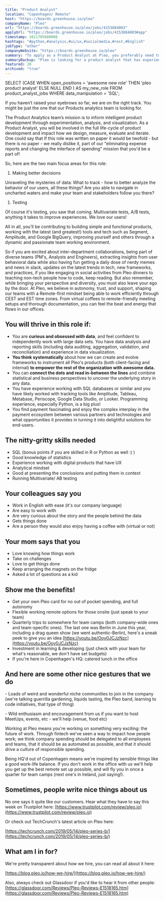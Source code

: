 ```yaml
---
title: "Product Analyst"
location: "Copenhagen/ Remote"
host: "https://boards.greenhouse.io/pleo"
companyName: "Pleo"
url: "https://boards.greenhouse.io/pleo/jobs/4153884003"
applyUrl: "https://boards.greenhouse.io/pleo/jobs/4153884003#app"
timestamp: 1611705600000
hashtags: "#python,#analysis,#ui/ux,#socialmedia,#rest,#English"
jobType: "other"
companyWebsite: "https://boards.greenhouse.io/pleo"
summary: "To apply as a Product Analyst at Pleo, you preferably need to have experience working with SQL databases or similar and you have likely worked with tracking tools like Amplitude, Tableau, Metabase, Periscope, Google Data Studio, or Looker."
summaryBackup: "Pleo is looking for a product analyst that has experience in: #python, #analysis, #ui/ux."
featured: 20
archived: "true"
---
```


SELECT
 (CASE
 WHEN open\_positions = 'awesome new role' THEN 'pleo product analyst'
 ELSE
 NULL
 END
 ) AS my\_new\_role
FROM
 product\_analyst\_jobs
WHERE
 data\_manipulation = 'SQL';

If you haven’t raised your eyebrows so far, we are on the right track. You might be just the one that our Products analytics team is looking for. 

The Product Analytics team’s mission is to inform intelligent product development through experimentation, analysis, and visualization. As a Product Analyst, you will be involved in the full life-cycle of product development and impact how we design, measure, evaluate and iterate. One could say that If this role was written on paper it would be twofold - but there is no paper - we really dislike it, part of our "eliminating expense reports and changing the interface of spending" mission that you'd be a part of!

 So, here are the two main focus areas for this role:

1.  Making better decisions

Unraveling the mysteries of data: What to track - how to better analyze the behavior of our users, all these things? Are you able to navigate in uncharted waters and make your team and stakeholders follow you there?

1.  Testing

Of course it's testing, you saw that coming. Multivariate tests, A/B tests, anything it takes to improve experiences. We love our users!

All in all, you’ll be contributing to building simple and functional products, working with the latest (and greatest!) tools and tech such as Segment, Amplitude, and Google BigQuery, improving yourself and others through a dynamic and passionate team working environment.

So if you are excited about inter-department collaborations, being part of diverse teams (PM's, Analysts and Engineers), extracting insights from user behavioral data while also having fun getting a daily dose of nerdy memes and news in slack, updates on the latest trends in tech, new frameworks, and practices, if you like engaging in social activities from Pleo dinners to teaching non-tech people how to code, keep reading. But also remember, while bringing your perspective and diversity, you must also leave your ego by the door. At Pleo, we believe in autonomy, trust, and support, shaping our teams with a Remote-first mindset being able to work efficiently through CEST and EST time zones. From virtual coffees to remote-friendly meeting setups and thorough documentation, you can feel the beat and energy that flows in our offices.

## You will thrive in this role if:

*   You are **curious and obsessed with data**, and feel confident to independently work with large data sets. You have data analysis and reporting skills (including data auditing, aggregation, validation, and reconciliation) and experience in data visualization.
*   **You think systematically** about how we can create and evolve frameworks to instrument all Pleo's products (both client-facing and internal) **to empower the rest of the organization with awesome data.**
*   You can **connect the dots and read in-between the lines** and combine statistical and business perspectives to uncover the underlying story in any data.
*   You have experience working with SQL databases or similar and you have likely worked with tracking tools like Amplitude, Tableau, Metabase, Periscope, Google Data Studio, or Looker. Programming experience, especially Python, is a big plus!
*   You find payment fascinating and enjoy the complex interplay in the payment ecosystem between various partners and technologies and what opportunities it provides in turning it into delightful solutions for end-users.

## The nitty-gritty skills needed

*   SQL (bonus points if you are skilled in R or Python as well :) )
*   Good knowledge of statistics
*   Experience working with digital products that have UX
*   Analytical mindset
*   Good at presenting the conclusions and putting them in context
*   Running Multivariate/ AB testing

## Your colleagues say you

*   Work in English with ease (it's our company language)
*   Are easy to work with
*   Are very curious about the story and the people behind the data
*   Gets things done
*   Are a person they would also enjoy having a coffee with (virtual or not)

## Your mom says that you

*   Love knowing how things work
*   Take on challenges
*   Love to get things done
*   Keep arranging the magnets on the fridge
*   Asked a lot of questions as a kid

## Show me the benefits!

*   Get your own Pleo card for no out of pocket spending, and full autonomy
*   Flexible working remote options for those onsite (just speak to your team)
*   Quarterly trips to somewhere for team camps (both company-wide ones and team-specific ones). The last one was Berlin in June this year, including a drag queen show (we went authentic-Berlin), here's a sneak peek to give you an idea [https://youtu.be/Ooy0JCJzNzc](https://youtu.be/Ooy0JCJzNzc)
*   Investment in learning & developing (just check with your team for what's reasonable, we don't have set budgets)
*   If you're here in Copenhagen's HQ: catered lunch in the office

## And here are some other nice gestures that we do

 \- Loads of weird and wonderful niche communities to join in the company (we're talking guerrilla gardening, liquids tasting, the Pleo band, learning to code initiatives, that type of thing)

\- Wild enthusiasm and encouragement from us if you want to host MeetUps, events, etc - we'll help (venue, food etc)

Working at Pleo means you're working on something very exciting: the future of work. Through fintech we've seen a way to impact how people work; we think company spending should be delegated to all employees and teams, that it should be as automated as possible, and that it should drive a culture of responsible spending.

Being HQ'd out of Copenhagen means we're inspired by sensible things like a good work-life balance. If you don't work in the office with us we'll help you get up the best remote set up possible, and will fly you in once a quarter for team camps (next one's in Ireland, just saying!).

## Sometimes, people write nice things about us

No one says it quite like our customers. Hear what they have to say this week on Trustpilot here: [https://www.trustpilot.com/review/pleo.io](https://www.trustpilot.com/review/pleo.io)

Or check out TechCrunch's latest article on Pleo here:

[https://techcrunch.com/2019/05/14/pleo-series-b/](https://techcrunch.com/2019/05/14/pleo-series-b/)

## What am I in for?

We're pretty transparent about how we hire, you can read all about it here:

[https://blog.pleo.io/how-we-hire/](https://blog.pleo.io/how-we-hire/)

Also, always check out Glassdoor if you'd like to hear it from other people: [https://glassdoor.com/Reviews/Pleo-Reviews-E1518165.htm](https://glassdoor.com/Reviews/Pleo-Reviews-E1518165.htm)
